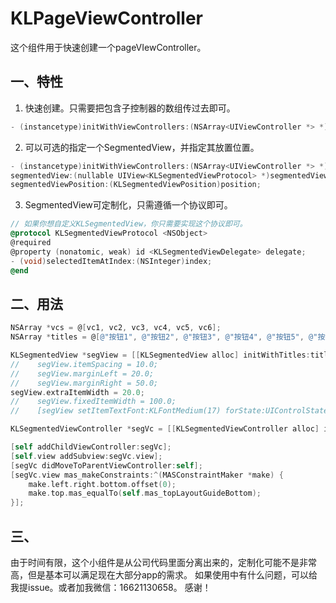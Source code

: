 # KLPageViewController

这个组件用于快速创建一个pageVIewController。

## 一、特性
1. 快速创建。只需要把包含子控制器的数组传过去即可。
```objectivec
- (instancetype)initWithViewControllers:(NSArray<UIViewController *> *)viewControllers
```
2. 可以可选的指定一个SegmentedView，并指定其放置位置。
```objectivec
- (instancetype)initWithViewControllers:(NSArray<UIViewController *> *)viewControllers
segmentedView:(nullable UIView<KLSegmentedViewProtocol> *)segmentedView
segmentedViewPosition:(KLSegmentedViewPosition)position;
```
3. SegmentedView可定制化，只需遵循一个协议即可。
```objectivec
// 如果你想自定义KLSegmentedView，你只需要实现这个协议即可。
@protocol KLSegmentedViewProtocol <NSObject>
@required
@property (nonatomic, weak) id <KLSegmentedViewDelegate> delegate;
- (void)selectedItemAtIndex:(NSInteger)index;
@end
```

## 二、用法
```objectivec
NSArray *vcs = @[vc1, vc2, vc3, vc4, vc5, vc6];
NSArray *titles = @[@"按钮1", @"按钮2", @"按钮3", @"按钮4", @"按钮5", @"按钮6"];

KLSegmentedView *segView = [[KLSegmentedView alloc] initWithTitles:titles frame:CGRectMake(0, 0, KLScreenWidth, 44.0)];
//    segView.itemSpacing = 10.0;
//    segView.marginLeft = 20.0;
//    segView.marginRight = 50.0;
segView.extraItemWidth = 20.0;
//    segView.fixedItemWidth = 100.0;
//    [segView setItemTextFont:KLFontMedium(17) forState:UIControlStateNormal];

KLSegmentedViewController *segVc = [[KLSegmentedViewController alloc] initWithViewControllers:vcs segmentedView:segView segmentedViewPosition:KLSegmentedViewPositionTop];

[self addChildViewController:segVc];
[self.view addSubview:segVc.view];
[segVc didMoveToParentViewController:self];
[segVc.view mas_makeConstraints:^(MASConstraintMaker *make) {
    make.left.right.bottom.offset(0);
    make.top.mas_equalTo(self.mas_topLayoutGuideBottom);
}];
```

## 三、
由于时间有限，这个小组件是从公司代码里面分离出来的，定制化可能不是非常高，但是基本可以满足现在大部分app的需求。
如果使用中有什么问题，可以给我提issue。或者加我微信：16621130658。
感谢！
